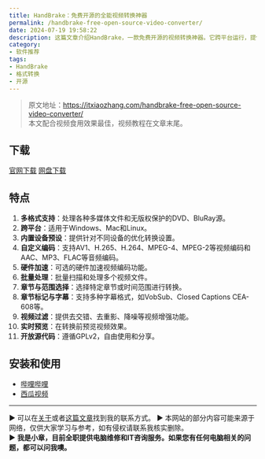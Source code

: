 ```yaml
---
title: HandBrake：免费开源的全能视频转换神器
permalink: /handbrake-free-open-source-video-converter/
date: 2024-07-19 19:58:22
description: 这篇文章介绍HandBrake，一款免费开源的视频转换神器。它跨平台运行，提供便捷的设备预设，支持多种视频格式，支持批量处理。
category:
- 软件推荐
tags:
- HandBrake
- 格式转换
- 开源
---
```



> 原文地址：<https://itxiaozhang.com/handbrake-free-open-source-video-converter/>  
> 本文配合视频食用效果最佳，视频教程在文章末尾。  

## 下载

[官网下载](https://handbrake.fr)
[网盘下载](https://www.123pan.com/s/dptuVv-mZQW3.html)

## 特点

1. **多格式支持**：处理各种多媒体文件和无版权保护的DVD、BluRay源。
2. **跨平台**：适用于Windows、Mac和Linux。
3. **内置设备预设**：提供针对不同设备的优化转换设置。
4. **自定义编码**：支持AV1、H.265、H.264、MPEG-4、MPEG-2等视频编码和AAC、MP3、FLAC等音频编码。
5. **硬件加速**：可选的硬件加速视频编码功能。
6. **批量处理**：批量扫描和处理多个视频文件。
7. **章节与范围选择**：选择特定章节或时间范围进行转换。
8. **章节标记与字幕**：支持多种字幕格式，如VobSub、Closed Captions CEA-608等。
9. **视频过滤**：提供去交错、去重影、降噪等视频增强功能。
10. **实时预览**：在转换前预览视频效果。
11. **开放源代码**：遵循GPLv2，自由使用和分享。

## 安装和使用

- [哔哩哔哩](lianjie)
- [西瓜视频](lianjie)

---
▶ 可以在[关于](https://itxiaozhang.com/about/)或者[这篇文章](https://itxiaozhang.com/about-computer-repair-services-with-me/)找到我的联系方式。
▶ 本网站的部分内容可能来源于网络，仅供大家学习与参考，如有侵权请联系我核实删除。  
▶ **我是小章，目前全职提供电脑维修和IT咨询服务。如果您有任何电脑相关的问题，都可以问我噢。**  
